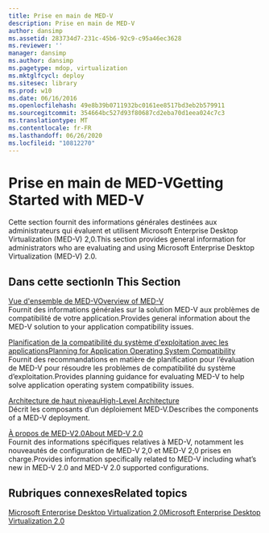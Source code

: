 ```yaml
---
title: Prise en main de MED-V
description: Prise en main de MED-V
author: dansimp
ms.assetid: 283734d7-231c-45b6-92c9-c95a46ec3628
ms.reviewer: ''
manager: dansimp
ms.author: dansimp
ms.pagetype: mdop, virtualization
ms.mktglfcycl: deploy
ms.sitesec: library
ms.prod: w10
ms.date: 06/16/2016
ms.openlocfilehash: 49e8b39b0711932bc0161ee8517bd3eb2b579911
ms.sourcegitcommit: 354664bc527d93f80687cd2eba70d1eea024c7c3
ms.translationtype: MT
ms.contentlocale: fr-FR
ms.lasthandoff: 06/26/2020
ms.locfileid: "10812270"
---
```

# <span data-ttu-id="5a4a9-103">Prise en main de MED-V</span><span class="sxs-lookup"><span data-stu-id="5a4a9-103">Getting Started with MED-V</span></span>


<span data-ttu-id="5a4a9-104">Cette section fournit des informations générales destinées aux administrateurs qui évaluent et utilisent Microsoft Enterprise Desktop Virtualization (MED-V) 2,0.</span><span class="sxs-lookup"><span data-stu-id="5a4a9-104">This section provides general information for administrators who are evaluating and using Microsoft Enterprise Desktop Virtualization (MED-V) 2.0.</span></span>

## <span data-ttu-id="5a4a9-105">Dans cette section</span><span class="sxs-lookup"><span data-stu-id="5a4a9-105">In This Section</span></span>


<a href="" id="overview-of-med-v"></a>[<span data-ttu-id="5a4a9-106">Vue d'ensemble de MED-V</span><span class="sxs-lookup"><span data-stu-id="5a4a9-106">Overview of MED-V</span></span>](overview-of-med-vmedv2.md)  
<span data-ttu-id="5a4a9-107">Fournit des informations générales sur la solution MED-V aux problèmes de compatibilité de votre application.</span><span class="sxs-lookup"><span data-stu-id="5a4a9-107">Provides general information about the MED-V solution to your application compatibility issues.</span></span>

<a href="" id="planning-for-application-operating-system-compatibility"></a>[<span data-ttu-id="5a4a9-108">Planification de la compatibilité du système d'exploitation avec les applications</span><span class="sxs-lookup"><span data-stu-id="5a4a9-108">Planning for Application Operating System Compatibility</span></span>](planning-for-application-operating-system-compatibility.md)  
<span data-ttu-id="5a4a9-109">Fournit des recommandations en matière de planification pour l’évaluation de MED-V pour résoudre les problèmes de compatibilité du système d’exploitation.</span><span class="sxs-lookup"><span data-stu-id="5a4a9-109">Provides planning guidance for evaluating MED-V to help solve application operating system compatibility issues.</span></span>

<a href="" id="high-level-architecture"></a>[<span data-ttu-id="5a4a9-110">Architecture de haut niveau</span><span class="sxs-lookup"><span data-stu-id="5a4a9-110">High-Level Architecture</span></span>](high-level-architecturemedv2.md)  
<span data-ttu-id="5a4a9-111">Décrit les composants d’un déploiement MED-V.</span><span class="sxs-lookup"><span data-stu-id="5a4a9-111">Describes the components of a MED-V deployment.</span></span>

<a href="" id="about-med-v-2-0"></a>[<span data-ttu-id="5a4a9-112">À propos de MED-V2.0</span><span class="sxs-lookup"><span data-stu-id="5a4a9-112">About MED-V 2.0</span></span>](about-med-v-20.md)  
<span data-ttu-id="5a4a9-113">Fournit des informations spécifiques relatives à MED-V, notamment les nouveautés de configuration de MED-V 2,0 et MED-V 2,0 prises en charge.</span><span class="sxs-lookup"><span data-stu-id="5a4a9-113">Provides information specifically related to MED-V including what’s new in MED-V 2.0 and MED-V 2.0 supported configurations.</span></span>

## <span data-ttu-id="5a4a9-114">Rubriques connexes</span><span class="sxs-lookup"><span data-stu-id="5a4a9-114">Related topics</span></span>


[<span data-ttu-id="5a4a9-115">Microsoft Enterprise Desktop Virtualization 2,0</span><span class="sxs-lookup"><span data-stu-id="5a4a9-115">Microsoft Enterprise Desktop Virtualization 2.0</span></span>](index.md)

 

 





